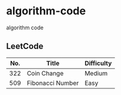 # algorithm-code
algorithm code

## LeetCode

| No.  | Title | Difficulty |
| ---- | ----- | ---------- |
|  322 | Coin Change | Medium |
|  509 | Fibonacci Number | Easy |